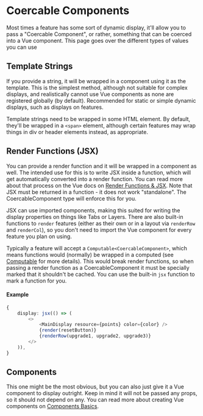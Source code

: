 # Coercable Components

Most times a feature has some sort of dynamic display, it'll allow you to pass a "Coercable Component", or rather, something that can be coerced into a Vue component. This page goes over the different types of values you can use

## Template Strings

If you provide a string, it will be wrapped in a component using it as the template. This is the simplest method, although not suitable for complex displays, and realistically cannot use Vue components as none are registered globally (by default). Recommended for static or simple dynamic displays, such as displays on features.

Template strings need to be wrapped in some HTML element. By default, they'll be wrapped in a `<span>` element, although certain features may wrap things in div or header elements instead, as appropriate.

## Render Functions (JSX)

You can provide a render function and it will be wrapped in a component as well. The intended use for this is to write JSX inside a function, which will get automatically converted into a render function. You can read more about that process on the Vue docs on [Render Functions & JSX](https://vuejs.org/guide/extras/render-function.html#render-functions-jsx). Note that JSX must be returned in a function - it does not work "standalone". The CoercableComponent type will enforce this for you.

JSX can use imported components, making this suited for writing the display properties on things like Tabs or Layers. There are also built-in functions to `render` features (either as their own or in a layout via `renderRow` and `renderCol`), so you don't need to import the Vue component for every feature you plan on using.

Typically a feature will accept a `Computable<CoercableComponent>`, which means functions would (normally) be wrapped in a computed (see [Computable](./reactivity#computable) for more details). This would break render functions, so when passing a render function as a CoercableComponent it must be specially marked that it shouldn't be cached. You can use the built-in `jsx` function to mark a function for you.

#### Example

```ts
{
	display: jsx(() => (
        <>
            <MainDisplay resource={points} color={color} />
            {render(resetButton)}
            {renderRow(upgrade1, upgrade2, upgrade3)}
        </>
    )),
}
```

## Components

This one might be the most obvious, but you can also just give it a Vue component to display outright. Keep in mind it will not be passed any props, so it should not depend on any. You can read more about creating Vue components on [Components Basics](https://vuejs.org/guide/essentials/component-basics.html).
